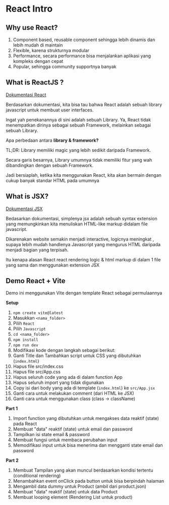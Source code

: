# React Intro

## Why use React?
1. Component based, reusable component sehingga lebih dinamis dan lebih mudah di maintain
2. Flexible, karena strukturnya modular
3. Performance, secara performance bisa menjalankan aplikasi yang kompleks dengan cepat
4. Popular, sehingga community supportnya banyak 

## What is ReactJS ?

[Dokumentasi React](https://react.dev/)

Berdasarkan dokumentasi, kita bisa tau bahwa React adalah sebuah library javascript untuk membuat user interfaces.

Ingat yah penekanannya di sini adalah sebuah Library. Ya, React tidak menempatkan dirinya sebagai sebuah Framework, melainkan sebagai sebuah Library.

Apa perbedaan antara **library & framework?**

TL;DR: Library memiliki magic yang lebih sedikit daripada Framework.

Secara garis besarnya, Library umumnya tidak memiliki fitur yang wah dibandingkan dengan sebuah Framework.

Jadi bersiaplah, ketika kita menggunakan React, kita akan bermain dengan cukup banyak standar HTML pada umumnya


## What is JSX?
[Dokumentasi JSX](https://react.dev/learn/writing-markup-with-jsx)

Bedasarkan dokumentasi, simplenya jsx adalah sebuah syntax extension yang memungkinkan kita menuliskan HTML-like markup didalam file javascript.

Dikarenakan website semakin menjadi interactive, logicnya meningkat , supaya lebih mudah handlenya Javascript yang mengurus HTML daripada menjadi bagian yang terpisah. 

Itu kenapa alasan React react rendering logic & html markup di dalam 1 file yang sama dan menggunakan extension JSX

## Demo React + Vite

Demo ini menggunakan Vite dengan template React sebagai permulaannya

**Setup**
1. `npm create vite@latest`
1. Masukkan `<nama_folder>`
1. Pilih `React`
1. Pilih `Javascript`
1. `cd <nama_folder>`
1. `npm install`
1. `npm run dev`
1. Modifikasi kode dengan langkah sebagai berikut:
1. Ganti Title dan Tambahkan script untuk CSS yang dibutuhkan (`index.html`)
1. Hapus file src/index.css
1. Hapus file src/App.css
1. Hapus seluruh code yang ada di dalam function App
1. Hapus seluruh import yang tidak digunakan
1. Copy isi dari body yang ada di template (`index.html`) ke `src/App.jsx`
1. Ganti cara untuk melakukan comment (dari HTML ke JSX)
1. Ganti cara untuk menggunakan class (class -> className)
    
**Part 1**
   1. Import function yang dibutuhkan untuk mengakses data reaktif (state) pada React
   1. Membuat "data" reaktif (state) untuk email dan password
   1. Tampilkan isi state email & password
   1. Membuat fungsi untuk membaca perubahan input
   1. Memodifikasi input untuk bisa menerima dan mengganti state email dan password

**Part 2**
   1. Membuat Tampilan yang akan muncul berdasarkan kondisi tertentu (conditional rendering)
   1. Menambahkan event onClick pada button untuk bisa berpindah halaman
   1. Mengambil data dummy untuk Product (ambil dari product.json)
   1. Membuat "data" reaktif (state) untuk data Product
   1. Membuat looping element (Rendering List untuk product)

